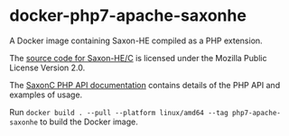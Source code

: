 # docker-php7-apache-saxonhe

A Docker image containing Saxon-HE compiled as a PHP extension.

The [source code for Saxon-HE/C](https://www.saxonica.com/saxon-c/index.xml) is licensed under the Mozilla Public License Version 2.0.

The [SaxonC PHP API documentation](https://www.saxonica.com/saxon-c/documentation11/#!api/saxon_c_php_api) contains details of the PHP API and examples of usage.

Run `docker build . --pull --platform linux/amd64 --tag php7-apache-saxonhe` to build the Docker image.
